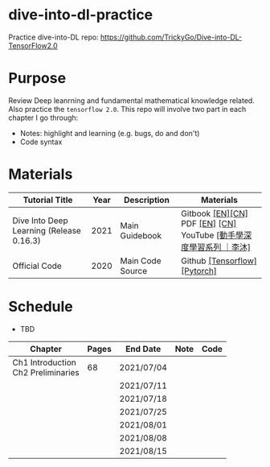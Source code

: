 # dive-into-dl-practice
Practice dive-into-DL repo: https://github.com/TrickyGo/Dive-into-DL-TensorFlow2.0 



# Purpose 

Review Deep leanrning and fundamental mathematical knowledge related. Also practice the `tensorflow 2.0`. This repo will involve two part in each chapter I go through:

* Notes: highlight and learning (e.g. bugs, do and don't)
* Code syntax



# Materials

| Tutorial Title                                 | Year | Description      | Materials                                                    |
| ---------------------------------------------- | ---- | ---------------- | ------------------------------------------------------------ |
| Dive Into Deep Learning (Release 0.16.3)<br /> | 2021 | Main Guidebook   | Gitbook [[EN]](https://www.d2l.ai/)[[CN]](https://zh.d2l.ai/)<br />PDF [[EN]](https://d2l.ai/d2l-en.pdf) [[CN]](https://zh.d2l.ai/d2l-zh.pdf)<br />YouTube [[動手學深度學習系列 ｜李沐]]((https://www.youtube.com/watch?v=kGktiYF5upk&list=PLLbeS1kM6teJqdFzw1ICHfa4a1y0hg8Ax)) |
| Official Code                                  | 2020 | Main Code Source | Github [[Tensorflow]](https://trickygo.github.io/Dive-into-DL-TensorFlow2.0/#/)<br />[[Pytorch]](https://tangshusen.me/Dive-into-DL-PyTorch/#/) |



# Schedule

* TBD

| Chapter                                  | Pages | End Date   | Note | Code |
| ---------------------------------------- | ----- | ---------- | ---- | ---- |
| Ch1 Introduction <br />Ch2 Preliminaries | 68    | 2021/07/04 |      |      |
|                                          |       | 2021/07/11 |      |      |
|                                          |       | 2021/07/18 |      |      |
|                                          |       | 2021/07/25 |      |      |
|                                          |       | 2021/08/01 |      |      |
|                                          |       | 2021/08/08 |      |      |
|                                          |       | 2021/08/15 |      |      |


